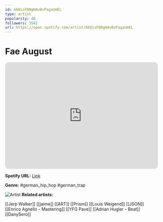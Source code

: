 ```yaml
---
id: 660isF0NgHAvBvPagaUmEL
type: artist
popularity: 48
followers: 3542
url: https://open.spotify.com/artist/660isF0NgHAvBvPagaUmEL
---
```

# Fae August

<iframe style="border-radius:12px" src="https://open.spotify.com/embed/artist/660isF0NgHAvBvPagaUmEL" width="100%" height="352" frameBorder="0" allowfullscreen="" allow="autoplay; clipboard-write; encrypted-media; fullscreen; picture-in-picture" loading="lazy"></iframe>

**Spotify URL:** [Link](https://open.spotify.com/artist/660isF0NgHAvBvPagaUmEL)

**Genre:**  #german_hip_hop #german_trap

![Artist](https://i.scdn.co/image/ab6761610000e5ebe0a43e1b220dcc915bd02082)
**Related artists:**

[[Jerp Walker]]
[[jaime]]
[[ART]]
[[Prism]]
[[Louis Weigend]]
[[JSON]]
[[Enrico Agnello - Mastering]]
[[YFG Pave]]
[[Adrian Hugler - Beat]]
[[DanySero]]
